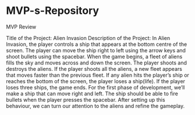 # MVP-s-Repository
MVP Review

Title of the Project: Alien Invasion
Description of the Project: In Alien Invasion, the player controls a ship that appears at the bottom centre of the screen. The player can move the ship right to left using the arrow keys and shoot bullets using the spacebar. When the game begins, a fleet of aliens fills the sky and moves across and down the screen. The player shoots and destroys the aliens. If the player shoots all the aliens, a new fleet appears that moves faster than the previous fleet. If any alien hits the player’s ship or reaches the bottom of the screen, the player loses a ship(life). If the player loses three ships, the game ends. For the first phase of development, we’ll make a ship that can move right and left. The ship should be able to fire bullets when the player presses the spacebar. After setting up this behaviour, we can turn our attention to the aliens and refine the gameplay.
